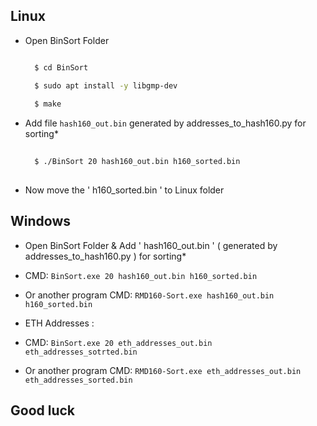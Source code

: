 ## Linux
- Open BinSort Folder
  
  ```sh
  
    $ cd BinSort 

    $ sudo apt install -y libgmp-dev
    
    $ make

    ```
- Add file ```hash160_out.bin``` generated by addresses_to_hash160.py for sorting*
  
  ```sh
 
    $ ./BinSort 20 hash160_out.bin h160_sorted.bin
    
    ```
- Now move the ' h160_sorted.bin ' to Linux folder

 ## Windows
 - Open BinSort Folder & Add ' hash160_out.bin ' ( generated by addresses_to_hash160.py ) for sorting*
 - CMD: ```BinSort.exe 20 hash160_out.bin h160_sorted.bin```

- Or another program CMD: ```RMD160-Sort.exe hash160_out.bin h160_sorted.bin```

- ETH Addresses : 

- CMD: ```BinSort.exe 20 eth_addresses_out.bin eth_addresses_sotrted.bin```

- Or another program CMD: ```RMD160-Sort.exe eth_addresses_out.bin eth_addresses_sorted.bin```

## Good luck
   
